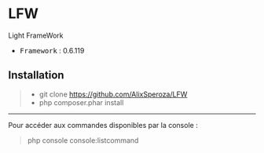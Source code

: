 # LFW
Light FrameWork

 - <kbd>Framework</kbd> : 0.6.119

Installation
----------

> - git clone https://github.com/AlixSperoza/LFW
> - php composer.phar install

----------

Pour accéder aux commandes disponibles par la console :
> php console console:listcommand
